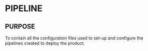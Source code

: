 # PIPELINE

## PURPOSE

To contain all the configuration files used to set-up and configure the
pipelines created to deploy the product.

